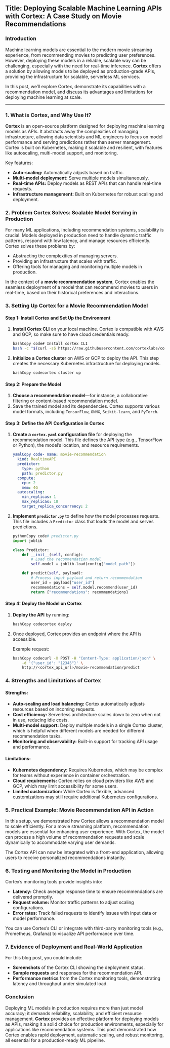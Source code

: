 ## Title: Deploying Scalable Machine Learning APIs with Cortex: A Case Study on Movie Recommendations

### Introduction

Machine learning models are essential to the modern movie streaming experience, from recommending movies to predicting user preferences. However, deploying these models in a reliable, scalable way can be challenging, especially with the need for real-time inference. **Cortex** offers a solution by allowing models to be deployed as production-grade APIs, providing the infrastructure for scalable, serverless ML services.

In this post, we’ll explore Cortex, demonstrate its capabilities with a recommendation model, and discuss its advantages and limitations for deploying machine learning at scale.

---

### 1\. What is Cortex, and Why Use It?

**Cortex** is an open-source platform designed for deploying machine learning models as APIs. It abstracts away the complexities of managing infrastructure, allowing data scientists and ML engineers to focus on model performance and serving predictions rather than server management. Cortex is built on Kubernetes, making it scalable and resilient, with features like autoscaling, multi-model support, and monitoring.

Key features:

* **Auto-scaling:** Automatically adjusts based on traffic.
* **Multi-model deployment:** Serve multiple models simultaneously.
* **Real-time APIs:** Deploy models as REST APIs that can handle real-time requests.
* **Infrastructure management:** Built on Kubernetes for robust scaling and deployment.

### 2\. Problem Cortex Solves: Scalable Model Serving in Production

For many ML applications, including recommendation systems, scalability is crucial. Models deployed in production need to handle dynamic traffic patterns, respond with low latency, and manage resources efficiently. Cortex solves these problems by:

* Abstracting the complexities of managing servers.
* Providing an infrastructure that scales with traffic.
* Offering tools for managing and monitoring multiple models in production.

In the context of a **movie recommendation system**, Cortex enables the seamless deployment of a model that can recommend movies to users in real-time, based on their historical preferences and interactions.

### 3\. Setting Up Cortex for a Movie Recommendation Model

#### Step 1: Install Cortex and Set Up the Environment

1. **Install Cortex CLI** on your local machine. Cortex is compatible with AWS and GCP, so make sure to have cloud credentials ready.

   ```bash
   bashCopy code# Install cortex CLI
   bash -c "$(curl -sS https://raw.githubusercontent.com/cortexlabs/cortex/cli/install.sh)"
   ```

2. **Initialize a Cortex cluster** on AWS or GCP to deploy the API. This step creates the necessary Kubernetes infrastructure for deploying models.

   ```bash
   bashCopy codecortex cluster up
   ```

#### Step 2: Prepare the Model

1. **Choose a recommendation model**—for instance, a collaborative filtering or content-based recommendation model.
2. Save the trained model and its dependencies. Cortex supports various model formats, including `TensorFlow`, `ONNX`, `Scikit-learn`, and `PyTorch`.

#### Step 3: Define the API Configuration in Cortex

1. **Create a `cortex.yaml` configuration file** for deploying the recommendation model. This file defines the API type (e.g., TensorFlow or Python), the model’s location, and resource requirements.

   ```yaml
   yamlCopy code- name: movie-recommendation
     kind: RealtimeAPI
     predictor:
       type: python
       path: predictor.py
     compute:
       cpu: 2
       mem: 4G
     autoscaling:
       min_replicas: 1
       max_replicas: 10
       target_replica_concurrency: 2
   ```

2. **Implement `predictor.py`** to define how the model processes requests. This file includes a `Predictor` class that loads the model and serves predictions.

   ```python
   pythonCopy code# predictor.py
   import joblib

   class Predictor:
       def __init__(self, config):
           # Load the recommendation model
           self.model = joblib.load(config["model_path"])

       def predict(self, payload):
           # Process input payload and return recommendation
           user_id = payload["user_id"]
           recommendations = self.model.recommend(user_id)
           return {"recommendations": recommendations}
   ```

#### Step 4: Deploy the Model on Cortex

1. **Deploy the API** by running:

   ```bash
   bashCopy codecortex deploy
   ```

2. Once deployed, Cortex provides an endpoint where the API is accessible.

   Example request:

   ```bash
   bashCopy codecurl -X POST -H "Content-Type: application/json" \
       -d '{"user_id": "12345"}' \
       http://<cortex_api_url>/movie-recommendation/predict
   ```

### 4\. Strengths and Limitations of Cortex

#### Strengths:

* **Auto-scaling and load balancing:** Cortex automatically adjusts resources based on incoming requests.
* **Cost efficiency:** Serverless architecture scales down to zero when not in use, reducing idle costs.
* **Multi-model support:** Deploy multiple models in a single Cortex cluster, which is helpful when different models are needed for different recommendation tasks.
* **Monitoring and observability:** Built-in support for tracking API usage and performance.

#### Limitations:

* **Kubernetes dependency:** Requires Kubernetes, which may be complex for teams without experience in container orchestration.
* **Cloud requirements:** Cortex relies on cloud providers like AWS and GCP, which may limit accessibility for some users.
* **Limited customization:** While Cortex is flexible, advanced customizations may still require additional Kubernetes configurations.

### 5\. Practical Example: Movie Recommendation API in Action

In this setup, we demonstrated how Cortex allows a recommendation model to scale efficiently. For a movie streaming platform, recommendation models are essential for enhancing user experience. With Cortex, the model can process a high volume of recommendation requests and scale dynamically to accommodate varying user demands.

The Cortex API can now be integrated with a front-end application, allowing users to receive personalized recommendations instantly.

### 6\. Testing and Monitoring the Model in Production

Cortex’s monitoring tools provide insights into:

* **Latency:** Check average response time to ensure recommendations are delivered promptly.
* **Request volume:** Monitor traffic patterns to adjust scaling configurations.
* **Error rates:** Track failed requests to identify issues with input data or model performance.

You can use Cortex’s CLI or integrate with third-party monitoring tools (e.g., Prometheus, Grafana) to visualize API performance over time.

### 7\. Evidence of Deployment and Real-World Application

For this blog post, you could include:

* **Screenshots** of the Cortex CLI showing the deployment status.
* **Sample requests** and responses for the recommendation API.
* **Performance metrics** from the Cortex monitoring tools, demonstrating latency and throughput under simulated load.

### Conclusion

Deploying ML models in production requires more than just model accuracy; it demands reliability, scalability, and efficient resource management. **Cortex** provides an effective platform for deploying models as APIs, making it a solid choice for production environments, especially for applications like recommendation systems. This post demonstrated how Cortex enables rapid deployment, automatic scaling, and robust monitoring, all essential for a production-ready ML pipeline.

